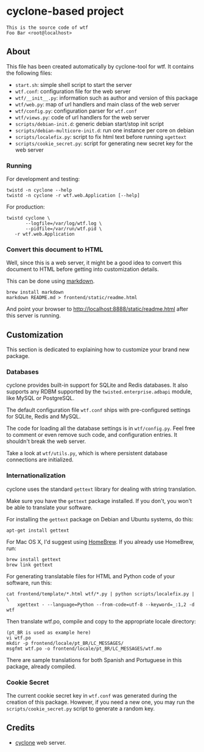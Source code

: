 # cyclone-based project

	This is the source code of wtf
	Foo Bar <root@localhost>

## About

This file has been created automatically by cyclone-tool for wtf.
It contains the following files:

- ``start.sh``: simple shell script to start the server
- ``wtf.conf``: configuration file for the web server
- ``wtf/__init__.py``: information such as author and version of this package
- ``wtf/web.py``: map of url handlers and main class of the web server
- ``wtf/config.py``: configuration parser for ``wtf.conf``
- ``wtf/views.py``: code of url handlers for the web server
- ``scripts/debian-init.d``: generic debian start/stop init script
- ``scripts/debian-multicore-init.d``: run one instance per core on debian
- ``scripts/localefix.py``: script to fix html text before running ``xgettext``
- ``scripts/cookie_secret.py``: script for generating new secret key for the web server

### Running

For development and testing:

    twistd -n cyclone --help
    twistd -n cyclone -r wtf.web.Application [--help]

For production:

    twistd cyclone \
    	   --logfile=/var/log/wtf.log \
    	   --pidfile=/var/run/wtf.pid \
	   -r wtf.web.Application


### Convert this document to HTML

Well, since this is a web server, it might be a good idea to convert this document
to HTML before getting into customization details.

This can be done using [markdown](http://daringfireball.net/projects/markdown/).

	brew install markdown
	markdown README.md > frontend/static/readme.html

And point your browser to <http://localhost:8888/static/readme.html> after this server
is running.

## Customization

This section is dedicated to explaining how to customize your brand new package.

### Databases

cyclone provides built-in support for SQLite and Redis databases.
It also supports any RDBM supported by the ``twisted.enterprise.adbapi`` module,
like MySQL or PostgreSQL.

The default configuration file ``wtf.conf`` ships with pre-configured
settings for SQLite, Redis and MySQL.

The code for loading all the database settings is in ``wtf/config.py``.
Feel free to comment or even remove such code, and configuration entries. It
shouldn't break the web server.

Take a look at ``wtf/utils.py``, which is where persistent database
connections are initialized.


### Internationalization

cyclone uses the standard ``gettext`` library for dealing with string
translation.

Make sure you have the ``gettext`` package installed. If you don't, you won't
be able to translate your software.

For installing the ``gettext`` package on Debian and Ubuntu systems, do this:

    apt-get install gettext

For Mac OS X, I'd suggest using [HomeBrew](http://mxcl.github.com/homebrew>).
If you already use HomeBrew, run:

    brew install gettext
    brew link gettext

For generating translatable files for HTML and Python code of your software,
run this:

    cat frontend/template/*.html wtf/*.py | python scripts/localefix.py | \
        xgettext - --language=Python --from-code=utf-8 --keyword=_:1,2 -d wtf

Then translate wtf.po, compile and copy to the appropriate locale
directory:

    (pt_BR is used as example here)
    vi wtf.po
    mkdir -p frontend/locale/pt_BR/LC_MESSAGES/
    msgfmt wtf.po -o frontend/locale/pt_BR/LC_MESSAGES/wtf.mo

There are sample translations for both Spanish and Portuguese in this package,
already compiled.


### Cookie Secret

The current cookie secret key in ``wtf.conf`` was generated during the
creation of this package. However, if you need a new one, you may run the
``scripts/cookie_secret.py`` script to generate a random key.

## Credits

- [cyclone](http://github.com/fiorix/cyclone) web server.
